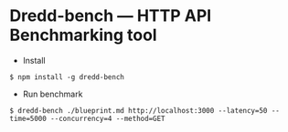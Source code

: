 # Dredd-bench — HTTP API Benchmarking tool

- Install

```
$ npm install -g dredd-bench
```


- Run benchmark

```
$ dredd-bench ./blueprint.md http://localhost:3000 --latency=50 --time=5000 --concurrency=4 --method=GET
```

